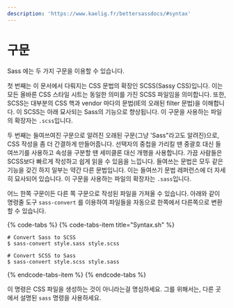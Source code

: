 ```yaml
---
description: 'https://www.kaelig.fr/bettersassdocs/#syntax'
---
```


# 구문

Sass 에는 두 가지 구문을 이용할 수 있습니다.

 첫 번째는 이 문서에서 다뤄지는 CSS 문법의 확장인 SCSS\(Sassy CSS\)입니다. 이는 모든 올바른 CSS 스타일 시트는  동일한 의미를 가진 SCSS 파일임을 의미합니다. 또한, SCSS는  대부분의 CSS 핵과 vendor 마다의 문법\(IE의 오래된 filter 문법\)을 이해합니다. 이 SCSS는 아래 묘사되는 Sass의 기능으로 향상됩니다. 이 구문을 사용하는 파일의 확장자는 `.scss`입니다.

 두 번째는 들여쓰여진 구문으로 알려진 오래된 구문\(그냥 'Sass"라고도 알려진\)으로, CSS 작성을 좀 더 간결하게 만들어줍니다. 선택자의 중첩을 가리킬 땐 중괄호 대신 들여쓰기를 사용하고 속성을 구분할 땐 세미클론 대신 개행을 사용합니다. 가끔 사람들은 SCSS보다 빠르게 작성하고 쉽게 읽을 수 있음을 느낍니다. 들여쓰는 문법은 모두 같은 기능을 갖긴 하지 일부는 약간 다른 문법입니다. 이는 들여쓰기 문법 레퍼런스에 더 자세히 묘사되어 있습니다. 이 구문을 사용하는 파일의 확장자는 `.sass`입니다.

어느 한쪽 구문이든 다른 쪽 구문으로 작성된 파일을 가져올 수 있습니다. 아래와 같이 명령줄 도구 `sass-convert` 를 이용하여 파일들을 자동으로 한쪽에서 다른쪽으로 변환할 수 있습니다.

{% code-tabs %}
{% code-tabs-item title="Syntax.sh" %}
```text
# Convert Sass to SCSS
$ sass-convert style.sass style.scss

# Convert SCSS to Sass
$ sass-convert style.scss style.sass
```
{% endcode-tabs-item %}
{% endcode-tabs %}

이 명령은 CSS 파일을 생성하는 것이 아니라는걸 명심하세요. 그를 위해서는, 다른 곳에서 설명된 `sass` 명령을 사용하세요.  



